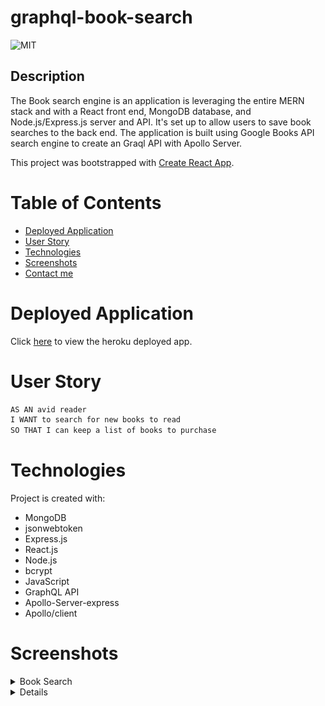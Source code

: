 # graphql-book-search

![MIT](https://img.shields.io/badge/License-MIT-blue)

## Description

The Book search engine is an application is leveraging the entire MERN stack and with a React front end, MongoDB database, and Node.js/Express.js server and API. It's set up to allow users to save book searches to the back end. The application is built using Google Books API search engine to create an Graql API with Apollo Server.

This project was bootstrapped with [Create React App](https://github.com/facebook/create-react-app).

# Table of Contents

- [Deployed Application](#deployed-application)
- [User Story](#user-story)
- [Technologies](#technologies)
- [Screenshots](#screenshots)
- [Contact me](#contact-me)

# Deployed Application

Click [here](https://mighty-brook-51272.herokuapp.com/) to view the heroku deployed app.

# User Story

```md
AS AN avid reader
I WANT to search for new books to read
SO THAT I can keep a list of books to purchase
```

# Technologies

Project is created with:

- MongoDB
- jsonwebtoken
- Express.js
- React.js
- Node.js
- bcrypt
- JavaScript
- GraphQL API
- Apollo-Server-express
- Apollo/client

# Screenshots

<details>
<summary>Book Search</summary>

![search](./assets/booksearch.png)

</details>

<details>
